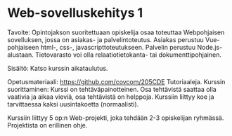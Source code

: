 # Web-sovelluskehitys 1

Tavoite: Opintojakson suoritettuaan opiskelija osaa toteuttaa Webpohjaisen sovelluksen, jossa on asiakas- ja palvelintoteutus. Asiakas perustuu Vue-pohjaiseen html-, css-, javascripttoteutukseen. Palvelin perustuu Node.js-alustaan. Tietovarasto voi olla relaatiotietokanta- tai dokumenttipohjainen.

Sisältö: Katso kurssin aikataulutus.

Opetusmateriaali: https://github.com/covcom/205CDE Tutoriaaleja. Kurssin suorittaminen: Kurssi on tehtäväpainotteinen. Osa tehtävistä saattaa olla vaativia ja aikaa vieviä, osa tehtävistä on helppoja. Kurssiin liittyy koe ja tarvittaessa kaksi uusintakoetta (normaalisti).

Kurssiin liittyy 5 op:n Web-projekti, joka tehdään 2-3
opiskelijan ryhmässä. Projektista on erillinen ohje.
